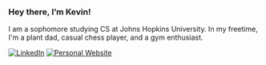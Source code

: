 ### Hey there, I’m Kevin!

I am a sophomore studying CS at Johns Hopkins University. In my freetime, I'm a plant dad, casual chess player, and a gym enthusiast.

[![LinkedIn](https://img.shields.io/badge/kevinvelasquez9-blue?style=flat&logo=linkedin&labelColor=blue)](https://www.linkedin.com/in/kevinvelasquez9)
[![Personal Website](https://img.shields.io/badge/kevinvelasquez.com-green?style=flat&logo=Google-Chrome&logoColor=white)](https://kevinvelasquez.com)
